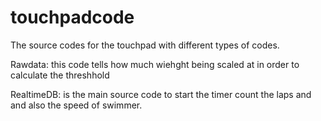 # touchpadcode
The source codes for the touchpad with different types of codes.

Rawdata: this code tells how much wiehght being scaled at in order to calculate the threshhold

RealtimeDB: is the main source code to start the timer count the laps and and also the speed of swimmer.
